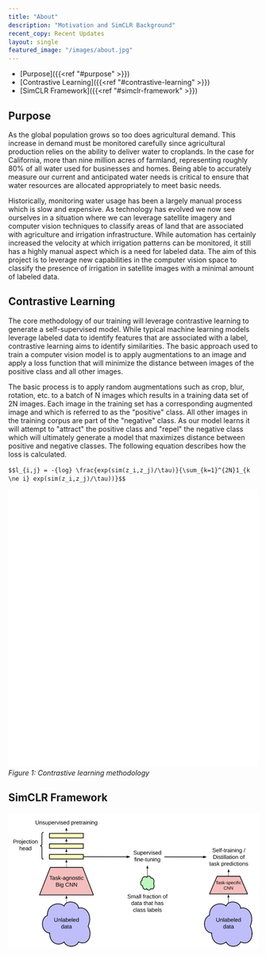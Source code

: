 ```yaml
---
title: "About"
description: "Motivation and SimCLR Background"
recent_copy: Recent Updates
layout: single
featured_image: "/images/about.jpg"
---
```


- [Purpose]({{<ref "#purpose" >}})
- [Contrastive Learning]({{<ref "#contrastive-learning" >}})
- [SimCLR Framework]({{<ref "#simclr-framework" >}})

## Purpose

As the global population grows so too does agricultural demand. This increase in demand must be monitored carefully since agricultural production relies on the ability to deliver water to croplands. In the case for California, more than nine million acres of farmland, representing roughly 80% of all water used for businesses and homes. Being able to accurately measure our current and anticipated water needs is critical to ensure that water resources are allocated appropriately to meet basic needs.

Historically, monitoring water usage has been a largely manual process which is slow and expensive. As technology has evolved we now see ourselves in a situation where we can leverage satellite imagery and computer vision techniques to classify areas of land that are associated with agriculture and irrigation infrastructure. While automation has certainly increased the velocity at which irrigation patterns can be monitored, it still has a highly manual aspect which is a need for labeled data. The aim of this project is to leverage new capabilities in the computer vision space to classify the presence of irrigation in satellite images with a minimal amount of labeled data.


## Contrastive Learning

The core methodology of our training will leverage contrastive learning to generate a self-supervised model. While typical machine learning models leverage labeled data to identify features that are associated with a label, contrastive learning aims to identify similarities. The basic approach used to train a computer vision model is to apply augmentations to an image and apply a loss function that will minimize the distance between images of the positive class and all other images.

The basic process is to apply random augmentations such as crop, blur, rotation, etc. to a batch of N images which results in a training data set of 2N images. Each image in the training set has a corresponding augmented image and which is referred to as the "positive" class. All other images in the training corpus are part of the "negative" class. As our model learns it will attempt to "attract" the positive class and "repel" the negative class which will ultimately generate a model that maximizes distance between positive and negative classes. The following equation describes how the loss is calculated.

`$$l_{i,j} = -{log} \frac{exp(sim(z_i,z_j)/\tau)}{\sum_{k=1}^{2N}1_{k \ne i} exp(sim(z_i,z_j)/\tau))}$$`


![contrastive-learning](/images/contrastive-learning.gif)
*Figure 1: Contrastive learning methodology*

## SimCLR Framework

![simclr-v2](/images/simCLRv2.png)

